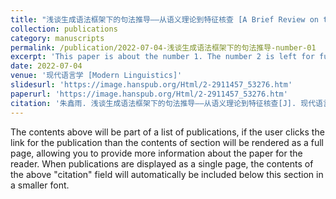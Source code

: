 ```yaml
---
title: "浅谈生成语法框架下的句法推导——从语义理论到特征核查 [A Brief Review on the Derivational Differences under Different Periods of Generative Grammar——from Theta Theory to Feature Checking]"
collection: publications
category: manuscripts
permalink: /publication/2022-07-04-浅谈生成语法框架下的句法推导-number-01
excerpt: 'This paper is about the number 1. The number 2 is left for future work.'
date: 2022-07-04
venue: '现代语言学 [Modern Linguistics]'
slidesurl: 'https://image.hanspub.org/Html/2-2911457_53276.htm'
paperurl: 'https://image.hanspub.org/Html/2-2911457_53276.htm'
citation: '朱鑫雨. 浅谈生成语法框架下的句法推导——从语义理论到特征核查[J]. 现代语言学, 2022, 10(7): 1418-1422. https://doi.org/10.12677/ML.2022.107189'
---
```


The contents above will be part of a list of publications, if the user clicks the link for the publication than the contents of section will be rendered as a full page, allowing you to provide more information about the paper for the reader. When publications are displayed as a single page, the contents of the above "citation" field will automatically be included below this section in a smaller font.
